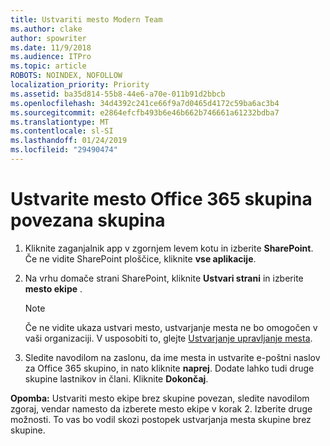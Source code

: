 ```yaml
---
title: Ustvariti mesto Modern Team
ms.author: clake
author: spowriter
ms.date: 11/9/2018
ms.audience: ITPro
ms.topic: article
ROBOTS: NOINDEX, NOFOLLOW
localization_priority: Priority
ms.assetid: ba35d814-55b8-44e6-a70e-011b91d2bbcb
ms.openlocfilehash: 34d4392c241ce66f9a7d0465d4172c59ba6ac3b4
ms.sourcegitcommit: e2864efcfb493b6e46b662b746661a61232bdba7
ms.translationtype: MT
ms.contentlocale: sl-SI
ms.lasthandoff: 01/24/2019
ms.locfileid: "29490474"
---
```

# <a name="create-an-office-365-group-connected-team-site"></a>Ustvarite mesto Office 365 skupina povezana skupina

1. Kliknite zaganjalnik app v zgornjem levem kotu in izberite **SharePoint**. Če ne vidite SharePoint ploščice, kliknite **vse aplikacije**.
    
2. Na vrhu domače strani SharePoint, kliknite **Ustvari strani** in izberite **mesto ekipe** . 
    
    > [!NOTE]
    > Če ne vidite ukaza ustvari mesto, ustvarjanje mesta ne bo omogočen v vaši organizaciji. V usposobiti to, glejte [Ustvarjanje upravljanje mesta](https://go.microsoft.com/fwlink/?linkid=2009644). 
  
3. Sledite navodilom na zaslonu, da ime mesta in ustvarite e-poštni naslov za Office 365 skupino, in nato kliknite **naprej**. Dodate lahko tudi druge skupine lastnikov in člani. Kliknite **Dokončaj**.
  
 **Opomba:** Ustvariti mesto ekipe brez skupine povezan, sledite navodilom zgoraj, vendar namesto da izberete mesto ekipe v korak 2. Izberite druge možnosti. To vas bo vodil skozi postopek ustvarjanja mesta skupine brez skupine. 
    

